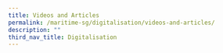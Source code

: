 ```yaml
---
title: Videos and Articles
permalink: /maritime-sg/digitalisation/videos-and-articles/
description: ""
third_nav_title: Digitalisation
---
```

